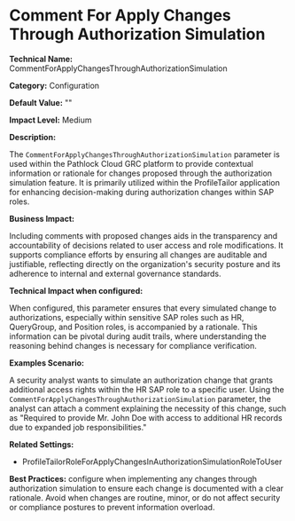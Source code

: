 # Comment For Apply Changes Through Authorization Simulation

**Technical Name:** CommentForApplyChangesThroughAuthorizationSimulation

**Category:** Configuration

**Default Value:** ""

**Impact Level:** Medium

**Description:**

The `CommentForApplyChangesThroughAuthorizationSimulation` parameter is used within the Pathlock Cloud GRC platform to provide contextual information or rationale for changes proposed through the authorization simulation feature. It is primarily utilized within the ProfileTailor application for enhancing decision-making during authorization changes within SAP roles.

**Business Impact:**

Including comments with proposed changes aids in the transparency and accountability of decisions related to user access and role modifications. It supports compliance efforts by ensuring all changes are auditable and justifiable, reflecting directly on the organization's security posture and its adherence to internal and external governance standards.

**Technical Impact when configured:**

When configured, this parameter ensures that every simulated change to authorizations, especially within sensitive SAP roles such as HR, QueryGroup, and Position roles, is accompanied by a rationale. This information can be pivotal during audit trails, where understanding the reasoning behind changes is necessary for compliance verification.

**Examples Scenario:**

A security analyst wants to simulate an authorization change that grants additional access rights within the HR SAP role to a specific user. Using the `CommentForApplyChangesThroughAuthorizationSimulation` parameter, the analyst can attach a comment explaining the necessity of this change, such as "Required to provide Mr. John Doe with access to additional HR records due to expanded job responsibilities."

**Related Settings:**

- ProfileTailorRoleForApplyChangesInAuthorizationSimulationRoleToUser

**Best Practices:** configure when implementing any changes through authorization simulation to ensure each change is documented with a clear rationale. Avoid when changes are routine, minor, or do not affect security or compliance postures to prevent information overload.